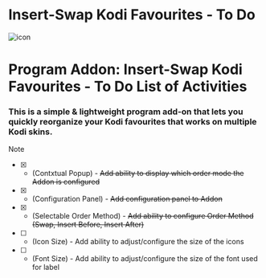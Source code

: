 # Insert-Swap Kodi Favourites - To Do
![icon](https://github.com/M-Borsch/OrderFavourtites/blob/master/icon.png)  

# Program Addon: Insert-Swap Kodi Favourites - To Do List of Activities

### This is a simple & lightweight program add-on that lets you quickly reorganize your Kodi favourites that works on multiple Kodi skins.
> [!NOTE]
> - [x] - (Contxtual Popup) - ~~Add ability to display which order mode the Addon is configured~~
>
> - [x] - (Configuration Panel) - ~~Add configuration panel to Addon~~
>
> - [x] - (Selectable Order Method) - ~~Add ability to configure Order Method (Swap, Insert Before, Insert After)~~
>
> - [ ] - (Icon Size) - Add ability to adjust/configure the size of the icons
>
> - [ ] - (Font Size) - Add ability to adjust/configure the size of the font used for label 

